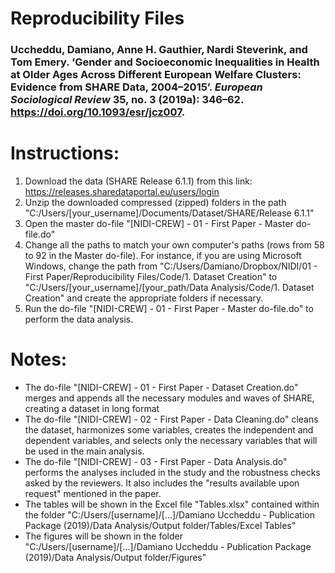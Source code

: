# Reproducibility Files

### Uccheddu, Damiano, Anne H. Gauthier, Nardi Steverink, and Tom Emery. ‘Gender and Socioeconomic Inequalities in Health at Older Ages Across Different European Welfare Clusters: Evidence from SHARE Data, 2004–2015’. *European Sociological Review* 35, no. 3 (2019a): 346–62. https://doi.org/10.1093/esr/jcz007.



# Instructions: 

1. Download the data (SHARE Release 6.1.1) from this link: https://releases.sharedataportal.eu/users/login 
2. Unzip the downloaded compressed (zipped) folders in the path "C:/Users/[your_username]/Documents/Dataset/SHARE/Release 6.1.1"
3. Open the master do-file "[NIDI-CREW] - 01 - First Paper - Master do-file.do"
4. Change all the paths to match your own computer's paths (rows from 58 to 92 in the Master do-file). For instance, if you are using Microsoft Windows, change the path from "C:/Users/Damiano/Dropbox/NIDI/01 - First Paper/Reproducibility Files/Code/1. Dataset Creation" to "C:/Users/[your_username]/[your_path/Data Analysis/Code/1. Dataset Creation" and create the appropriate folders if necessary. 
5. Run the do-file "[NIDI-CREW] - 01 - First Paper - Master do-file.do" to perform the data analysis.



# Notes:
- The do-file "[NIDI-CREW] - 01 - First Paper - Dataset Creation.do" merges and appends all the necessary modules and waves of SHARE, creating a dataset in long format
- The do-file "[NIDI-CREW] - 02 - First Paper - Data Cleaning.do" cleans the dataset, harmonizes some variables, creates the independent and dependent variables, and selects only the necessary variables that will be used in the main analysis. 
- The do-file "[NIDI-CREW] - 03 - First Paper - Data Analysis.do" performs the analyses included in the study and the robustness checks asked by the reviewers. It also includes the "results available upon request" mentioned in the paper. 
- The tables will be shown in the Excel file "Tables.xlsx" contained within the folder "C:/Users/[username]/[...]/Damiano Uccheddu - Publication Package (2019)/Data Analysis/Output folder/Tables/Excel Tables"
- The figures will be shown in the folder "C:/Users/[username]/[...]/Damiano Uccheddu - Publication Package (2019)/Data Analysis/Output folder/Figures"
